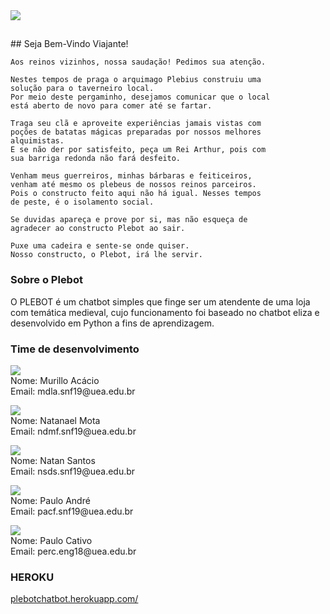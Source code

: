 <img src = "https://natansisantos.github.io/Plebot/imgs/logoplebot.png" text-align = "center">

<h2>  </h2>
## Seja Bem-Vindo Viajante!

```
Aos reinos vizinhos, nossa saudação! Pedimos sua atenção.

Nestes tempos de praga o arquimago Plebius construiu uma 
solução para o taverneiro local.
Por meio deste pergaminho, desejamos comunicar que o local 
está aberto de novo para comer até se fartar.

Traga seu clã e aproveite experiências jamais vistas com 
poções de batatas mágicas preparadas por nossos melhores 
alquimistas. 
E se não der por satisfeito, peça um Rei Arthur, pois com 
sua barriga redonda não fará desfeito.

Venham meus guerreiros, minhas bárbaras e feiticeiros, 
venham até mesmo os plebeus de nossos reinos parceiros. 
Pois o constructo feito aqui não há igual. Nesses tempos 
de peste, é o isolamento social.

Se duvidas apareça e prove por si, mas não esqueça de 
agradecer ao constructo Plebot ao sair.

Puxe uma cadeira e sente-se onde quiser. 
Nosso constructo, o Plebot, irá lhe servir.
```

### Sobre o Plebot

O PLEBOT é um chatbot simples que finge ser um atendente de uma loja com temática medieval, cujo funcionamento foi baseado no chatbot eliza e desenvolvido em Python a fins de aprendizagem.


### Time de desenvolvimento

<p  text-align = "center"><img src = "https://natansisantos.github.io/Plebot/imgs/mr.png"><br>Nome: Murillo Acácio<br>Email: mdla.snf19@uea.edu.br</p>
<p  text-align = "center"><img src = "https://natansisantos.github.io/Plebot/imgs/nl.png"><br>Nome: Natanael Mota<br>Email: ndmf.snf19@uea.edu.br</p>
<p  text-align = "center"><img src = "https://natansisantos.github.io/Plebot/imgs/nt.png"><br>Nome: Natan Santos<br>Email: nsds.snf19@uea.edu.br</p>
<p  text-align = "center"><img src = "https://natansisantos.github.io/Plebot/imgs/pl.png"><br>Nome: Paulo André<br>Email: pacf.snf19@uea.edu.br</p>
<p  text-align = "center"><img src = "https://natansisantos.github.io/Plebot/imgs/pc.png"><br>Nome: Paulo Cativo<br>Email: perc.eng18@uea.edu.br</p>

### HEROKU
<a href="https://plebotchatbot.herokuapp.com/">plebotchatbot.herokuapp.com/</a>
